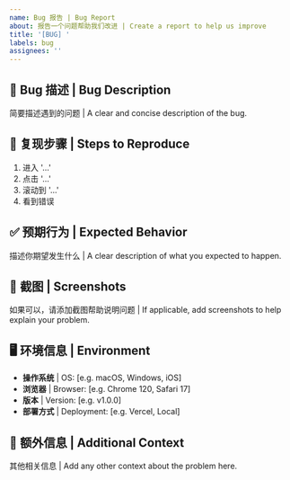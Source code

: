 ```yaml
---
name: Bug 报告 | Bug Report
about: 报告一个问题帮助我们改进 | Create a report to help us improve
title: '[BUG] '
labels: bug
assignees: ''
---
```


## 🐛 Bug 描述 | Bug Description

简要描述遇到的问题 | A clear and concise description of the bug.

## 🔄 复现步骤 | Steps to Reproduce

1. 进入 '...'
2. 点击 '...'
3. 滚动到 '...'
4. 看到错误

## ✅ 预期行为 | Expected Behavior

描述你期望发生什么 | A clear description of what you expected to happen.

## 📸 截图 | Screenshots

如果可以，请添加截图帮助说明问题 | If applicable, add screenshots to help explain your problem.

## 🖥️ 环境信息 | Environment

- **操作系统** | OS: [e.g. macOS, Windows, iOS]
- **浏览器** | Browser: [e.g. Chrome 120, Safari 17]
- **版本** | Version: [e.g. v1.0.0]
- **部署方式** | Deployment: [e.g. Vercel, Local]

## 📝 额外信息 | Additional Context

其他相关信息 | Add any other context about the problem here.
